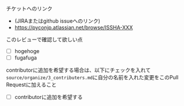 チケットへのリンク

- (JIRAまたはgithub issueへのリンク)
- https://pyconjp.atlassian.net/browse/ISSHA-XXX

このレビューで確認して欲しい点

- [ ] hogehoge
- [ ] fugafuga

contributorに追加を希望する場合は、以下にチェックを入れて`source/organize/3_contributers.md`に自分の名前を入れた変更をこのPull Requestに加えること

- [ ] contributorに追加を希望する
